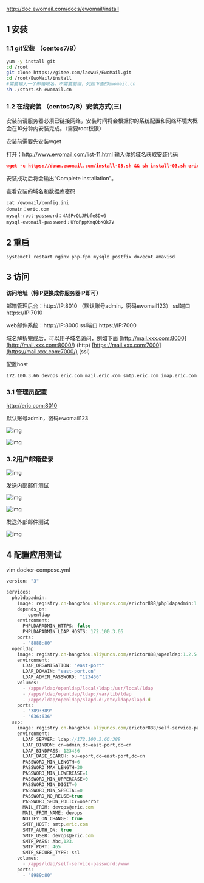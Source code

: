 http://doc.ewomail.com/docs/ewomail/install

## 1 安装

### 1.1 git安装 （centos7/8）

```Bash
yum -y install git
cd /root
git clone https://gitee.com/laowu5/EwoMail.git
cd /root/EwoMail/install
#需要输入一个邮箱域名，不需要前缀，列如下面的ewomail.cn
sh ./start.sh ewomail.cn
```

### 1.2 在线安装 （centos7/8）安装方式(三)

安装前请服务器必须已链接网络，安装时间将会根据你的系统配置和网络环境大概会在10分钟内安装完成。（需要root权限）

安装前需要先安装wget

打开：http://www.ewomail.com/list-11.html 输入你的域名获取安装代码

```JSON
wget -c https://down.ewomail.com/install-03.sh && sh install-03.sh eric.com
```

安装成功后将会输出”Complete installation”。

查看安装的域名和数据库密码

```Nginx
cat /ewomail/config.ini
domain：eric.com
mysql-root-password：4ASPvQLJPbfe8DxG
mysql-ewomail-password：UYoPppKmqObKQk7V
```

## 2 重启

```Plain
systemctl restart nginx php-fpm mysqld postfix dovecot amavisd
```

## 3 访问

**访问地址（将IP更换成你服务器IP即可）**

邮箱管理后台：http://IP:8010 （默认账号admin，密码ewomail123） ssl端口 https://IP:7010

web邮件系统：http://IP:8000 ssl端口 https://IP:7000

域名解析完成后，可以用子域名访问，例如下面 [http://mail.xxx.com:8000](http://mail.xxx.com:8000/) (http) [https://mail.xxx.com:7000](https://mail.xxx.com:7000/) (ssl)

配置host

```Plain
172.100.3.66 devops eric.com mail.eric.com smtp.eric.com imap.eric.com
```

### 3.1 管理员配置

http://eric.com:8010

默认账号admin，密码ewomail123

![img](https://xlymqcg2kt.feishu.cn/space/api/box/stream/download/asynccode/?code=ODI4NjRjMzVlY2RjZjM0MjQ5MzFjMWI1YmE0YmQzYThfWnVjUHJBSnBmUzN2YkswZElrMk42OTJYQTY1R1JpeXFfVG9rZW46Szl2TmJUU2hxb0VIVGN4NXZiSWN0MEZabjdkXzE2ODI0NzcyNDg6MTY4MjQ4MDg0OF9WNA)

![img](https://xlymqcg2kt.feishu.cn/space/api/box/stream/download/asynccode/?code=MzI4NjdjNGVlMzVmM2M0YTEwMGJlN2VlM2FlOGJmN2NfeDRDYXJvT0FTSW5jMjBCM2JlRlNjUWpzVGszcXJybEtfVG9rZW46QkNod2IxUXFQb3A5OWt4cHhhRmNMbGtwbkJnXzE2ODI0NzcyNDg6MTY4MjQ4MDg0OF9WNA)

### 3.2用户邮箱登录

![img](https://xlymqcg2kt.feishu.cn/space/api/box/stream/download/asynccode/?code=ZTE5ZjdlNjA3YTM1YWVhMGJiYWM4Mjk1YTkxOGJmM2Nfd1pieTJDTlpGVTBGb0lsOTFpY0hsOHk2MVpIdmVFRjRfVG9rZW46WEwzNWI1cG9Ob0NiVWd4NERucmMwellmbnViXzE2ODI0NzcyNDg6MTY4MjQ4MDg0OF9WNA)

发送内部邮件测试

![img](https://xlymqcg2kt.feishu.cn/space/api/box/stream/download/asynccode/?code=ZmUzMzNlOGY3YzZhMjEwOWJiZGFmZjM3OTRlMzc3MDRfVldRTDZBZ05JVDBBa3lTeDFkSGo5RGhLbDVZYlJBWmxfVG9rZW46SXBNZWJRMmRnbzNMNTV4RVI2M2NXUG56bnpmXzE2ODI0NzcyNDg6MTY4MjQ4MDg0OF9WNA)

![img](https://xlymqcg2kt.feishu.cn/space/api/box/stream/download/asynccode/?code=ODkwOTRlNjY3MzNmYmUyYjk1NjI4YWM0ZWIxZmVmMDVfa1FKNlZBdEFBNGY4ZGJ0ckJvM0RNTjNLVWdyZjFkMXNfVG9rZW46TVpoYmIzamRFb1oxQlp4WktjaWNuc2Npbm5nXzE2ODI0NzcyNDg6MTY4MjQ4MDg0OF9WNA)

发送外部邮件测试

![img](https://xlymqcg2kt.feishu.cn/space/api/box/stream/download/asynccode/?code=MTRmMjk5ZGVkY2Y2ZGM0Y2ZlMTU3NWQ3OWY5MjZiY2ZfR2NzbzJlTlJyRmtLZFI1bGJxcU5lbzVha0k2SFFYNE1fVG9rZW46T2w4VGIzeXhTb3JNWG54RjF1bWNXbWdubnVlXzE2ODI0NzcyNDg6MTY4MjQ4MDg0OF9WNA)

## 4 配置应用测试

vim docker-compose.yml

```JavaScript
version: "3"

services:
  phpldapadmin:
    image: registry.cn-hangzhou.aliyuncs.com/erictor888/phpldapadmin:1.2.5
    depends_on:
      - openldap
    environment:
      PHPLDAPADMIN_HTTPS: false
      PHPLDAPADMIN_LDAP_HOSTS: 172.100.3.66
    ports:
      - "8888:80"
  openldap:
    image: registry.cn-hangzhou.aliyuncs.com/erictor888/openldap:1.2.5
    environment:
      LDAP_ORGANISATION: "east-port"
      LDAP_DOMAIN: "east-port.cn"
      LDAP_ADMIN_PASSWORD: "123456"
    volumes:
      - /apps/ldap/openldap/local/ldap:/usr/local/ldap
      - /apps/ldap/openldap/ldap:/var/lib/ldap
      - /apps/ldap/openldap/slapd.d:/etc/ldap/slapd.d
    ports:
      - "389:389"
      - "636:636"
  ssp:
    image: registry.cn-hangzhou.aliyuncs.com/erictor888/self-service-password:1.2.5
    environment:
      LDAP_SERVER: ldap://172.100.3.66:389
      LDAP_BINDDN: cn=admin,dc=east-port,dc=cn
      LDAP_BINDPASS: 123456
      LDAP_BASE_SEARCH: ou=eport,dc=east-port,dc=cn
      PASSWORD_MIN_LENGTH=6
      PASSWORD_MAX_LENGTH=30
      PASSWORD_MIN_LOWERCASE=1
      PASSWORD_MIN_UPPERCASE=0
      PASSWORD_MIN_DIGIT=0
      PASSWORD_MIN_SPECIAL=0
      PASSWORD_NO_REUSE=true
      PASSWORD_SHOW_POLICY=onerror
      MAIL_FROM: devops@eric.com
      MAIL_FROM_NAME: devops
      NOTIFY_ON_CHANGE: true
      SMTP_HOST: smtp.eric.com
      SMTP_AUTH_ON: true
      SMTP_USER: devops@eric.com
      SMTP_PASS: Abc,123.
      SMTP_PORT: 465
      SMTP_SECURE_TYPE: ssl
    volumes:
      - /apps/ldap/self-service-password:/www
    ports:
      - "8989:80"
```
